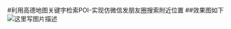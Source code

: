 #利用高德地图关键字检索POI-实现仿微信发朋友圈搜索附近位置
##效果图如下
![这里写图片描述](http://img.blog.csdn.net/20170225122223456?watermark/2/text/aHR0cDovL2Jsb2cuY3Nkbi5uZXQvQWxwaGE1OA==/font/5a6L5L2T/fontsize/400/fill/I0JBQkFCMA==/dissolve/70/gravity/SouthEast)

